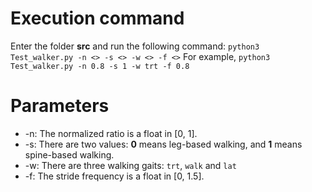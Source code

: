 # Execution command

Enter the folder <strong>src</strong> and run the following command:
`python3 Test_walker.py -n <> -s <> -w <> -f <>`
For example, `python3 Test_walker.py -n 0.8 -s 1 -w trt -f 0.8`

# Parameters

- -n: The normalized ratio is a float in [0, 1].
- -s: There are two values: <strong>0</strong> means leg-based walking, and <strong>1</strong> means spine-based walking.
- -w: There are three walking gaits: `trt`, `walk` and `lat`
- -f: The stride frequency is a float in [0, 1.5].
